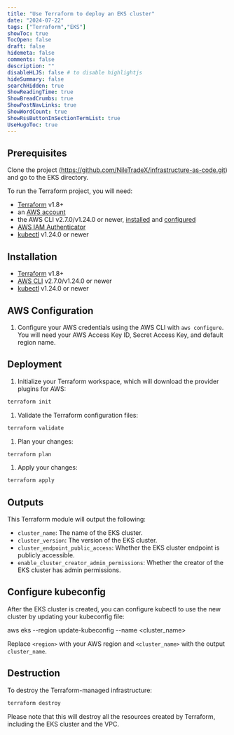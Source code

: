 ```yaml
---
title: "Use Terraform to deploy an EKS cluster"
date: "2024-07-22"
tags: ["Terraform","EKS"]
showToc: true
TocOpen: false
draft: false
hidemeta: false
comments: false
description: ""
disableHLJS: false # to disable highlightjs
hideSummary: false
searchHidden: true
ShowReadingTime: true
ShowBreadCrumbs: true
ShowPostNavLinks: true
ShowWordCount: true
ShowRssButtonInSectionTermList: true
UseHugoToc: true
---
```


## Prerequisites

Clone the project (https://github.com/NileTradeX/infrastructure-as-code.git) and go to the EKS directory.

To run the Terraform project, you will need:

- [Terraform](https://developer.hashicorp.com/terraform/install) v1.8+
- an [AWS account](https://portal.aws.amazon.com/billing/signup?nc2=h_ct&src=default&redirect_url=https%3A%2F%2Faws.amazon.com%2Fregistration-confirmation#/start)
- the AWS CLI v2.7.0/v1.24.0 or newer, [installed](https://docs.aws.amazon.com/cli/latest/userguide/getting-started-install.html) and [configured](https://docs.aws.amazon.com/cli/latest/userguide/cli-chap-configure.html)
- [AWS IAM Authenticator](https://docs.aws.amazon.com/eks/latest/userguide/install-aws-iam-authenticator.html)
- [kubectl](https://kubernetes.io/docs/tasks/tools/) v1.24.0 or newer

## Installation

- [Terraform](https://developer.hashicorp.com/terraform/install) v1.8+
- [AWS CLI](https://docs.aws.amazon.com/cli/latest/userguide/getting-started-install.html) v2.7.0/v1.24.0 or newer
- [kubectl](https://kubernetes.io/docs/tasks/tools/install-kubectl/) v1.24.0 or newer

## AWS Configuration

1. Configure your AWS credentials using the AWS CLI with `aws configure`. You will need your AWS Access Key ID, Secret Access Key, and default region name.

## Deployment

1. Initialize your Terraform workspace, which will download the provider plugins for AWS:
````sh
terraform init
````
1. Validate the Terraform configuration files:
````sh
terraform validate
````
1. Plan your changes:
````sh
terraform plan
````
1. Apply your changes:
````sh
terraform apply
````
## Outputs

This Terraform module will output the following:

- `cluster_name`: The name of the EKS cluster.
- `cluster_version`: The version of the EKS cluster.
- `cluster_endpoint_public_access`: Whether the EKS cluster endpoint is publicly accessible.
- `enable_cluster_creator_admin_permissions`: Whether the creator of the EKS cluster has admin permissions.

## Configure kubeconfig

After the EKS cluster is created, you can configure kubectl to use the new cluster by updating your kubeconfig file:

aws eks --region <region> update-kubeconfig --name <cluster_name>

Replace `<region>` with your AWS region and `<cluster_name>` with the output `cluster_name`.

## Destruction

To destroy the Terraform-managed infrastructure:
````sh
terraform destroy
````
Please note that this will destroy all the resources created by Terraform, including the EKS cluster and the VPC.